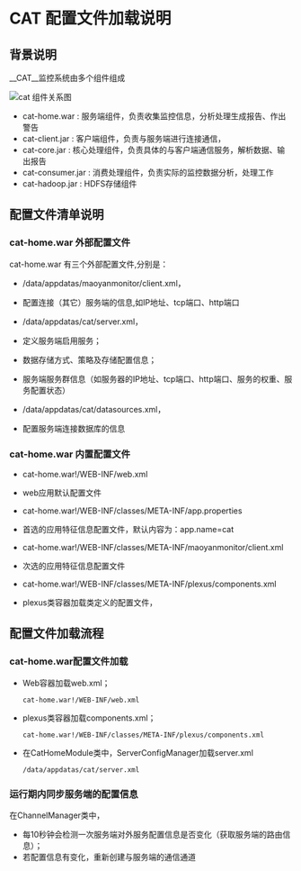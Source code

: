 __CAT__ 配置文件加载说明
===

## 背景说明

__CAT__监控系统由多个组件组成

![cat 组件关系图](img/cat-cmp.jpg)

* cat-home.war : 服务端组件，负责收集监控信息，分析处理生成报告、作出警告
* cat-client.jar : 客户端组件，负责与服务端进行连接通信，
* cat-core.jar : 核心处理组件，负责具体的与客户端通信服务，解析数据、输出报告
* cat-consumer.jar : 消费处理组件，负责实际的监控数据分析，处理工作
* cat-hadoop.jar : HDFS存储组件


## 配置文件清单说明

### cat-home.war 外部配置文件

cat-home.war 有三个外部配置文件,分别是：

* /data/appdatas/maoyanmonitor/client.xml，
   
 * 配置连接（其它）服务端的信息,如IP地址、tcp端口、http端口

* /data/appdatas/cat/server.xml，

 * 定义服务端启用服务；
 * 数据存储方式、策略及存储配置信息；
 * 服务端服务群信息（如服务器的IP地址、tcp端口、http端口、服务的权重、服务配置状态）

* /data/appdatas/cat/datasources.xml，

 * 配置服务端连接数据库的信息
	
### cat-home.war 内置配置文件
* cat-home.war!/WEB-INF/web.xml
 * web应用默认配置文件

* cat-home.war!/WEB-INF/classes/META-INF/app.properties
 * 首选的应用特征信息配置文件，默认内容为：app.name=cat

* cat-home.war!/WEB-INF/classes/META-INF/maoyanmonitor/client.xml
 * 次选的应用特征信息配置文件

* cat-home.war!/WEB-INF/classes/META-INF/plexus/components.xml
 * plexus类容器加载类定义的配置文件，


## 配置文件加载流程

### cat-home.war配置文件加载

* Web容器加载web.xml；

   ```cat-home.war!/WEB-INF/web.xml```

* plexus类容器加载components.xml；

   ```cat-home.war!/WEB-INF/classes/META-INF/plexus/components.xml```

* 在CatHomeModule类中，ServerConfigManager加载server.xml

    ```/data/appdatas/cat/server.xml```


### 运行期内同步服务端的配置信息

在ChannelManager类中，

* 每10秒钟会检测一次服务端对外服务配置信息是否变化（获取服务端的路由信息）；
* 若配置信息有变化，重新创建与服务端的通信通道